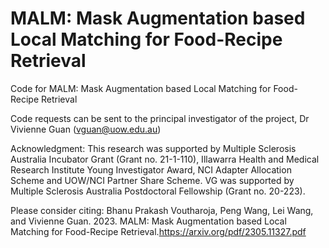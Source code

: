 # MALM: Mask Augmentation based Local Matching for Food-Recipe Retrieval
Code for MALM: Mask Augmentation based Local Matching for Food-Recipe Retrieval

Code requests can be sent to the principal investigator of the project, Dr Vivienne Guan (vguan@uow.edu.au)

Acknowledgment: This research was supported by Multiple Sclerosis Australia Incubator Grant (Grant no. 21-1-110), Illawarra Health and Medical Research Institute Young Investigator Award, NCI Adapter Allocation Scheme and UOW/NCI Partner Share Scheme. VG was supported by Multiple Sclerosis Australia Postdoctoral Fellowship (Grant no. 20-223).

Please consider citing: Bhanu Prakash Voutharoja, Peng Wang, Lei Wang, and Vivienne Guan. 2023. MALM: Mask Augmentation based Local Matching for Food-Recipe Retrieval.https://arxiv.org/pdf/2305.11327.pdf
